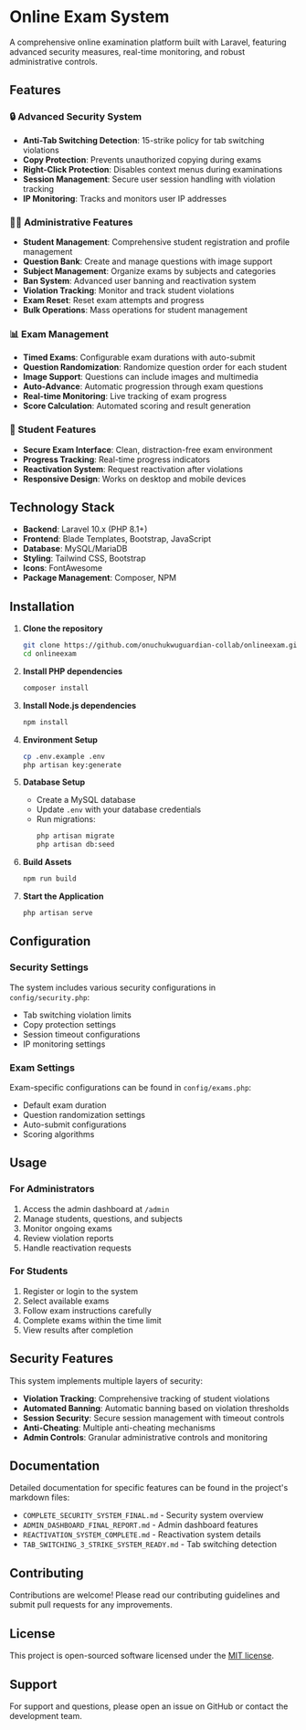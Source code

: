 # Online Exam System

A comprehensive online examination platform built with Laravel, featuring advanced security measures, real-time monitoring, and robust administrative controls.

## Features

### 🔒 Advanced Security System
- **Anti-Tab Switching Detection**: 15-strike policy for tab switching violations
- **Copy Protection**: Prevents unauthorized copying during exams
- **Right-Click Protection**: Disables context menus during examinations
- **Session Management**: Secure user session handling with violation tracking
- **IP Monitoring**: Tracks and monitors user IP addresses

### 👨‍💼 Administrative Features
- **Student Management**: Comprehensive student registration and profile management
- **Question Bank**: Create and manage questions with image support
- **Subject Management**: Organize exams by subjects and categories
- **Ban System**: Advanced user banning and reactivation system
- **Violation Tracking**: Monitor and track student violations
- **Exam Reset**: Reset exam attempts and progress
- **Bulk Operations**: Mass operations for student management

### 📊 Exam Management
- **Timed Exams**: Configurable exam durations with auto-submit
- **Question Randomization**: Randomize question order for each student
- **Image Support**: Questions can include images and multimedia
- **Auto-Advance**: Automatic progression through exam questions
- **Real-time Monitoring**: Live tracking of exam progress
- **Score Calculation**: Automated scoring and result generation

### 🎯 Student Features
- **Secure Exam Interface**: Clean, distraction-free exam environment
- **Progress Tracking**: Real-time progress indicators
- **Reactivation System**: Request reactivation after violations
- **Responsive Design**: Works on desktop and mobile devices

## Technology Stack

- **Backend**: Laravel 10.x (PHP 8.1+)
- **Frontend**: Blade Templates, Bootstrap, JavaScript
- **Database**: MySQL/MariaDB
- **Styling**: Tailwind CSS, Bootstrap
- **Icons**: FontAwesome
- **Package Management**: Composer, NPM

## Installation

1. **Clone the repository**
   ```bash
   git clone https://github.com/onuchukwuguardian-collab/onlineexam.git
   cd onlineexam
   ```

2. **Install PHP dependencies**
   ```bash
   composer install
   ```

3. **Install Node.js dependencies**
   ```bash
   npm install
   ```

4. **Environment Setup**
   ```bash
   cp .env.example .env
   php artisan key:generate
   ```

5. **Database Setup**
   - Create a MySQL database
   - Update `.env` with your database credentials
   - Run migrations:
     ```bash
     php artisan migrate
     php artisan db:seed
     ```

6. **Build Assets**
   ```bash
   npm run build
   ```

7. **Start the Application**
   ```bash
   php artisan serve
   ```

## Configuration

### Security Settings
The system includes various security configurations in `config/security.php`:
- Tab switching violation limits
- Copy protection settings
- Session timeout configurations
- IP monitoring settings

### Exam Settings
Exam-specific configurations can be found in `config/exams.php`:
- Default exam duration
- Question randomization settings
- Auto-submit configurations
- Scoring algorithms

## Usage

### For Administrators
1. Access the admin dashboard at `/admin`
2. Manage students, questions, and subjects
3. Monitor ongoing exams
4. Review violation reports
5. Handle reactivation requests

### For Students
1. Register or login to the system
2. Select available exams
3. Follow exam instructions carefully
4. Complete exams within the time limit
5. View results after completion

## Security Features

This system implements multiple layers of security:

- **Violation Tracking**: Comprehensive tracking of student violations
- **Automated Banning**: Automatic banning based on violation thresholds
- **Session Security**: Secure session management with timeout controls
- **Anti-Cheating**: Multiple anti-cheating mechanisms
- **Admin Controls**: Granular administrative controls and monitoring

## Documentation

Detailed documentation for specific features can be found in the project's markdown files:
- `COMPLETE_SECURITY_SYSTEM_FINAL.md` - Security system overview
- `ADMIN_DASHBOARD_FINAL_REPORT.md` - Admin dashboard features
- `REACTIVATION_SYSTEM_COMPLETE.md` - Reactivation system details
- `TAB_SWITCHING_3_STRIKE_SYSTEM_READY.md` - Tab switching detection

## Contributing

Contributions are welcome! Please read our contributing guidelines and submit pull requests for any improvements.

## License

This project is open-sourced software licensed under the [MIT license](https://opensource.org/licenses/MIT).

## Support

For support and questions, please open an issue on GitHub or contact the development team.
